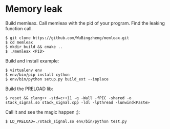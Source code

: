 Memory leak
===========

Build memleax. Call memleax with the pid of your program. Find the leaking function call.

	$ git clone https://github.com/WuBingzheng/memleax.git
	$ cd memleax
	$ mkdir build && cmake ..
	$ ./memleax <PID>

Build and install example:
	
	$ virtualenv env
	$ env/bin/pip install cython
	$ env/bin/python setup.py build_ext --inplace

Build the PRELOAD lib:

	$ reset && clang++ -std=c++11 -g -Wall -fPIC -shared -o stack_signal.so stack_signal.cpp -ldl -lpthread -lunwind<Paste>

Call it and see the magic happen ;):

	$ LD_PRELOAD=./stack_signal.so env/bin/python test.py
